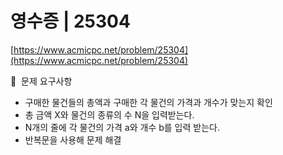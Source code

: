# 영수증 | 25304

[https://www.acmicpc.net/problem/25304](https://www.acmicpc.net/problem/25304)

🙏  문제 요구사항

- 구매한 물건들의 총액과 구매한 각 물건의 가격과 개수가 맞는지 확인
- 총 금액 X와 물건의 종류의 수 N을 입력받는다.
- N개의 줄에 각 물건의 가격 a와 개수 b를 입력 받는다.
- 반복문을 사용해 문제 해결